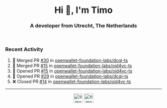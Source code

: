 <h1 align="center">Hi 👋, I'm Timo</h1>
<h3 align="center">A developer from Utrecht, The Netherlands</h3>
<br/>
<!-- https://github.com/rahuldkjain/github-profile-readme-generator --!>

<!--  <p align="left"><img src="https://github-readme-stats.vercel.app/api?username=timoglastra&show_icons=true&count_private=true&" alt="timoglastra" /></p> --!>

<!--
Github language stats
<p align="left"><img src="https://github-readme-stats.vercel.app/api/top-langs/?username=timoglastra&layout=compact" alt="timoglastra" /><p>
-->

<!-- Codestats language stats -->
<!-- <p align="left"><img src="https://codestats-readme.vercel.app/api/top-langs/?username=timoglastra&layout=compact&language_count=12" alt="timoglastra" /><p>    --!>
  
<h3>Recent Activity</h3>

<!--START_SECTION:activity-->
1. 🎉 Merged PR [#30](https://github.com/openwallet-foundation-labs/dcql-ts/pull/30) in [openwallet-foundation-labs/dcql-ts](https://github.com/openwallet-foundation-labs/dcql-ts)
2. 🎉 Merged PR [#15](https://github.com/openwallet-foundation-labs/oid4vc-ts/pull/15) in [openwallet-foundation-labs/oid4vc-ts](https://github.com/openwallet-foundation-labs/oid4vc-ts)
3. 💪 Opened PR [#15](https://github.com/openwallet-foundation-labs/oid4vc-ts/pull/15) in [openwallet-foundation-labs/oid4vc-ts](https://github.com/openwallet-foundation-labs/oid4vc-ts)
4. 💪 Opened PR [#29](https://github.com/openwallet-foundation-labs/dcql-ts/pull/29) in [openwallet-foundation-labs/dcql-ts](https://github.com/openwallet-foundation-labs/dcql-ts)
5. ❌ Closed PR [#14](https://github.com/openwallet-foundation-labs/oid4vc-ts/pull/14) in [openwallet-foundation-labs/oid4vc-ts](https://github.com/openwallet-foundation-labs/oid4vc-ts)
<!--END_SECTION:activity-->

---

<p align="center">
<a href="https://twitter.com/timoglastra" target="blank"><img align="center" src="https://cdn.jsdelivr.net/npm/simple-icons@3.0.1/icons/twitter.svg" alt="timoglastra" height="30" width="30" /></a>
<a href="https://linkedin.com/in/timoglastra" target="blank"><img align="center" src="https://cdn.jsdelivr.net/npm/simple-icons@3.0.1/icons/linkedin.svg" alt="timoglastra" height="30" width="30" /></a>
</p>



